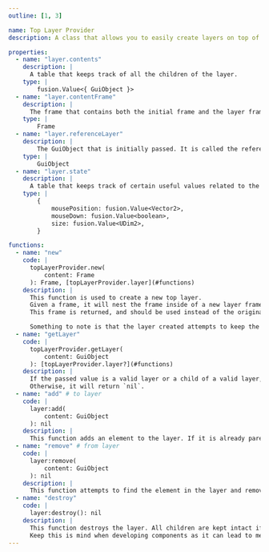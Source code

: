 ```yaml
---
outline: [1, 3]

name: Top Layer Provider
description: A class that allows you to easily create layers on top of UI, for elements like modals, context menus, etc.

properties:
  - name: "layer.contents"
    description: |
      A table that keeps track of all the children of the layer.
    type: |
        fusion.Value<{ GuiObject }>
  - name: "layer.contentFrame"
    description: |
      The frame that contains both the initial frame and the layer frame.
    type: |
        Frame
  - name: "layer.referenceLayer"
    description: |
        The GuiObject that is initially passed. It is called the reference layer because it's data is used as reference position and size for the layer.
    type: |
        GuiObject
  - name: "layer.state"
    description: |
      A table that keeps track of certain useful values related to the layer.
    type: |
        {
            mousePosition: fusion.Value<Vector2>,
            mouseDown: fusion.Value<boolean>,
            size: fusion.Value<UDim2>,
        }

functions:
  - name: "new"
    code: |
      topLayerProvider.new(
          content: Frame
      ): Frame, [topLayerProvider.layer](#functions)
    description: |
      This function is used to create a new top layer. 
      Given a frame, it will nest the frame inside of a new layer frame so that it can be layered properly. 
      This frame is returned, and should be used instead of the original frame.

      Something to note is that the layer created attempts to keep the same size as the reference layer, by monitoring the AbsoluteSize of the reference layer. However, using a frame that uses `Scale` instead of `Offset` sizing will result in it shrinking to 0, 0. To combat this, place the layer as high as possible in your UI hierarchy (so don't wrap a single frame in a layer, but rather wrap the entire UI in a single layer). You want to use as few layers as possible, only using them to isolate certain interaction areas in your UI.
  - name: "getLayer"
    code: |
      topLayerProvider.getLayer(
          content: GuiObject
      ): [topLayerProvider.layer?](#functions)
    description: |
      If the passed value is a valid layer or a child of a valid layer, this function will return the layer.
      Otherwise, it will return `nil`.
  - name: "add" # to layer
    code: |
      layer:add(
          content: GuiObject
      ): nil
    description: |
      This function adds an element to the layer. If it is already parented to the layer, the children are not updated.
  - name: "remove" # from layer
    code: |
      layer:remove(
          content: GuiObject
      ): nil
    description: |
      This function attempts to find the element in the layer and removes it. If it is not found, nothing happens.
  - name: "destroy"
    code: |
      layer:destroy(): nil
    description: |
      This function destroys the layer. All children are kept intact if only this function is called, but will be parented to nil. 
      Keep this is mind when developing components as it can lead to memory leaks if these instances are never destroyed. [OnDestroy](libs/fusion-utils/#onDestroy) is very useful for this.
---
```


<ComponentView :frontmatter="$frontmatter"/>

